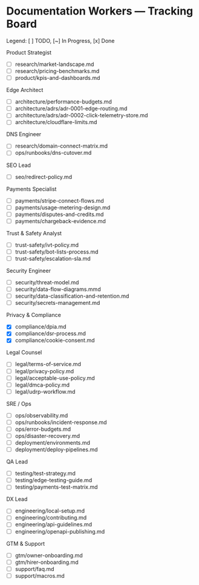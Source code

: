 # Documentation Workers — Tracking Board

Legend: [ ] TODO, [~] In Progress, [x] Done

Product Strategist
- [ ] research/market-landscape.md
- [ ] research/pricing-benchmarks.md
- [ ] product/kpis-and-dashboards.md

Edge Architect
- [ ] architecture/performance-budgets.md
- [ ] architecture/adrs/adr-0001-edge-routing.md
- [ ] architecture/adrs/adr-0002-click-telemetry-store.md
- [ ] architecture/cloudflare-limits.md

DNS Engineer
- [ ] research/domain-connect-matrix.md
- [ ] ops/runbooks/dns-cutover.md

SEO Lead
- [ ] seo/redirect-policy.md

Payments Specialist
- [ ] payments/stripe-connect-flows.md
- [ ] payments/usage-metering-design.md
- [ ] payments/disputes-and-credits.md
- [ ] payments/chargeback-evidence.md

Trust & Safety Analyst
- [ ] trust-safety/ivt-policy.md
- [ ] trust-safety/bot-lists-process.md
- [ ] trust-safety/escalation-sla.md

Security Engineer
- [ ] security/threat-model.md
- [ ] security/data-flow-diagrams.mmd
- [ ] security/data-classification-and-retention.md
- [ ] security/secrets-management.md

Privacy & Compliance
- [x] compliance/dpia.md
- [x] compliance/dsr-process.md
- [x] compliance/cookie-consent.md

Legal Counsel
- [ ] legal/terms-of-service.md
- [ ] legal/privacy-policy.md
- [ ] legal/acceptable-use-policy.md
- [ ] legal/dmca-policy.md
- [ ] legal/udrp-workflow.md

SRE / Ops
- [ ] ops/observability.md
- [ ] ops/runbooks/incident-response.md
- [ ] ops/error-budgets.md
- [ ] ops/disaster-recovery.md
- [ ] deployment/environments.md
- [ ] deployment/deploy-pipelines.md

QA Lead
- [ ] testing/test-strategy.md
- [ ] testing/edge-testing-guide.md
- [ ] testing/payments-test-matrix.md

DX Lead
- [ ] engineering/local-setup.md
- [ ] engineering/contributing.md
- [ ] engineering/api-guidelines.md
- [ ] engineering/openapi-publishing.md

GTM & Support
- [ ] gtm/owner-onboarding.md
- [ ] gtm/hirer-onboarding.md
- [ ] support/faq.md
- [ ] support/macros.md
